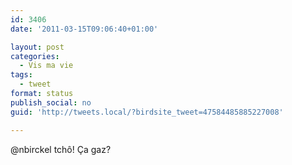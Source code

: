 ```yaml
---
id: 3406
date: '2011-03-15T09:06:40+01:00'

layout: post
categories:
  - Vis ma vie
tags:
  - tweet
format: status
publish_social: no
guid: 'http://tweets.local/?birdsite_tweet=47584485885227008'

---
```


@nbirckel tchô! Ça gaz?